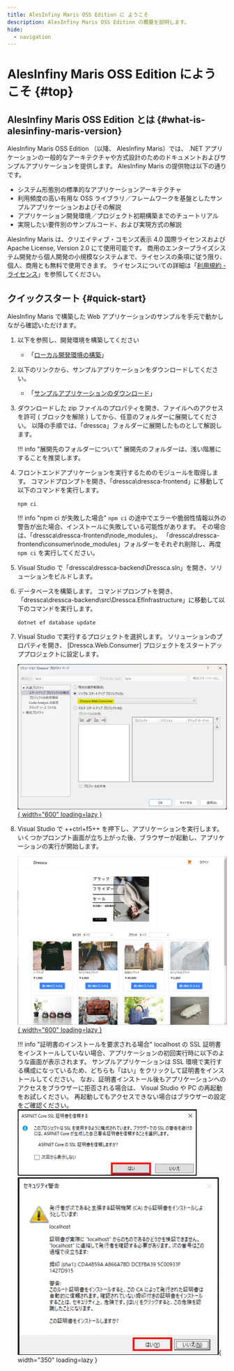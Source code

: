 ```yaml
---
title: AlesInfiny Maris OSS Edition に ようこそ
description: AlesInfiny Maris OSS Edition の概要を説明します。
hide:
  - navigation
---
```


# AlesInfiny Maris OSS Edition にようこそ {#top}

## AlesInfiny Maris OSS Edition とは {#what-is-alesinfiny-maris-version}

AlesInfiny Maris OSS Edition （以降、 AlesInfiny Maris）では、 .NET アプリケーションの一般的なアーキテクチャや方式設計のためのドキュメントおよびサンプルアプリケーションを提供します。
AlesInfiny Maris の提供物は以下の通りです。

- システム形態別の標準的なアプリケーションアーキテクチャ
- 利用頻度の高い有用な OSS ライブラリ／フレームワークを基盤としたサンプルアプリケーションおよびその解説
- アプリケーション開発環境／プロジェクト初期構築までのチュートリアル
- 実現したい要件別のサンプルコード、および実現方式の解説

AlesInfiny Maris は、クリエイティブ・コモンズ表示 4.0 国際ライセンスおよび Apache License, Version 2.0 にて使用可能です。
商用のエンタープライズシステム開発から個人開発の小規模なシステムまで、ライセンスの条項に従う限り、個人、商用とも無料で使用できます。
ライセンスについての詳細は「[利用規約 - ライセンス](about-maris/terms.md#license)」を参照してください。

## クイックスタート {#quick-start}

AlesInfiny Maris で構築した Web アプリケーションのサンプルを手元で動かしながら確認いただけます。

1. 以下を参照し、開発環境を構築してください

    - 「[ローカル開発環境の構築](guidebooks/how-to-develop/local-environment/index.md)」

1. 以下のリンクから、サンプルアプリケーションをダウンロードしてください。

    - 「[サンプルアプリケーションのダウンロード](samples/downloads/dressca.zip)」

1. ダウンロードした zip ファイルのプロパティを開き、ファイルへのアクセスを許可 ( ブロックを解除 ) してから、任意のフォルダーに展開してください。
   以降の手順では、「dressca」フォルダーに展開したものとして解説します。

    !!! info "展開先のフォルダーについて"
        展開先のフォルダーは、浅い階層にすることを推奨します。

1. フロントエンドアプリケーションを実行するためのモジュールを取得します。
   コマンドプロンプトを開き、「dressca\\dressca-frontend」に移動して以下のコマンドを実行します。

    ```winbatch title="フロントエンドアプリケーションの実行に必要なパッケージのインストール"
    npm ci
    ```

    !!! info "npm ci が失敗した場合"
        `npm ci` の途中でエラーや脆弱性情報以外の警告が出た場合、インストールに失敗している可能性があります。
        その場合は、「dressca\\dressca-frontend\\node_modules」、
        「dressca\\dressca-frontend\\consumer\\node_modules」フォルダーをそれぞれ削除し、再度 `npm ci` を実行してください。

1. Visual Studio で「dressca\\dressca-backend\\Dressca.sln」を開き、ソリューションをビルドします。

1. データベースを構築します。
   コマンドプロンプトを開き、「dressca\\dressca-backend\\src\\Dressca.EfInfrastructure」に移動して以下のコマンドを実行します。

    ```winbatch title="SQL Server のデータベース構築"
    dotnet ef database update
    ```

1. Visual Studio で実行するプロジェクトを選択します。
   ソリューションのプロパティを開き、 [Dressca.Web.Consumer] プロジェクトをスタートアッププロジェクトに設定します。

    [![Dressca.Web.Consumer プロジェクトをスタートアッププロジェクトに設定](images/select-startup-project.png){ width="600" loading=lazy }](images/select-startup-project.png)

1. Visual Studio で ++ctrl+f5++ を押下し、アプリケーションを実行します。
   いくつかプロンプト画面が立ち上がった後、ブラウザーが起動し、アプリケーションの実行が開始します。

    [![Dressca トップページ](images/dressca-top.png){ width="600" loading=lazy }](images/dressca-top.png)

    !!! info "証明書のインストールを要求される場合"
        localhost の SSL 証明書をインストールしていない場合、アプリケーションの初回実行時に以下のような画面が表示されます。
        サンプルアプリケーションは SSL 環境で実行する構成になっているため、どちらも「はい」をクリックして証明書をインストールしてください。
        なお、証明書インストール後もアプリケーションへのアクセスをブラウザーに拒否される場合は、 Visual Studio や PC の再起動をお試しください。
        再起動してもアクセスできない場合はブラウザーの設定をご確認ください。
        ![ASP.NET Core SSL 証明書を信頼する](images/trust-aspnet-ssl-certificate.png)
        ![localhost 証明書をインストールする](images/install-localhost-server-certificate.png){ width="350" loading=lazy }
